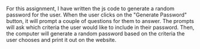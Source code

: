 For this assignment, I have written the js code to generate a random password for the user. When the user clicks on the "Generate Password" button, it will prompt a couple of questions for them to answer. The prompts will ask which criteria the user would like to include in their password. Then, the computer will generate a random password based on the criteria the user chooses and print it out on the website.

